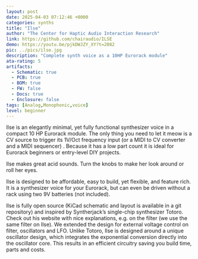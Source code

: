 ```yaml
---
layout: post
date: 2025-04-03 07:12:46 +0000
categories: synths
title: "Ilse"
author: "The Center for Haptic Audio Interaction Research"
link: https://github.com/chairaudio/ILSE
demo: https://youtu.be/pjkDWJZY_XY?t=2082
pic: ../pics/ilse.jpg
description: "Complete synth voice as a 10HP Eurorack module"
ata-rating: 5
artifacts:
  - Schematic: true
  - PCB: true
  - BOM: true
  - FW: false
  - Docs: true
  - Enclosure: false
tags: [Analog,Monophonic,voice]
level: beginner
---
```


Ilse is an elegantly minimal, yet fully functional synthesizer voice in a compact 10 HP Eurorack module. The only thing you need to let it meow is a CV source to trigger its 1V/Oct frequency input (or a MIDI to CV converter and a MIDI sequencer) . Because it has a low part count it is ideal for Eurorack beginners or entry-level DIY projects.

Ilse makes great acid sounds. Turn the knobs to make her look around or roll her eyes.

Ilse is designed to be affordable, easy to build, yet flexible, and feature rich. It is a synthesizer voice for your Eurorack, but can even be driven without a rack using two 9V batteries (not included).

Ilse is fully open source (KiCad schematic and layout is available in a git repository) and inspired by Syntherjack’s single-chip synthesizer Totoro. Check out his website with nice explanations, e.g. on the filter (we use the same filter on Ilse). We extended the design for external voltage control on filter, oscillators and LFO. Unlike Totoro, Ilse is designed around a unique oscillator design, which integrates the exponential conversion directly into the oscillator core. This results in an efficient circuitry saving you build time, parts and costs.